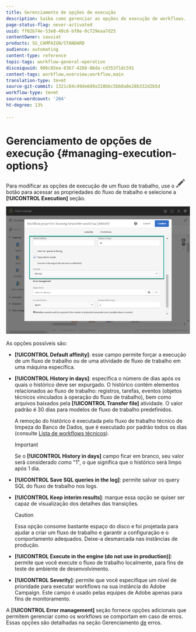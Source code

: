 ```yaml
---
title: Gerenciamento de opções de execução
description: Saiba como gerenciar as opções de execução de workflows.
page-status-flag: never-activated
uuid: ff02b74e-53e8-49c6-bf8e-0c729eaa7d25
contentOwner: sauviat
products: SG_CAMPAIGN/STANDARD
audience: automating
content-type: reference
topic-tags: workflow-general-operation
discoiquuid: 906c85ea-83b7-4268-86da-cd353f1dc591
context-tags: workflow,overview;workflow,main
translation-type: tm+mt
source-git-commit: 1321c84c49de6d9a318bbc5bb8a0e28b332d2b5d
workflow-type: tm+mt
source-wordcount: '264'
ht-degree: 13%

---
```



# Gerenciamento de opções de execução {#managing-execution-options}

Para modificar as opções de execução de um fluxo de trabalho, use o ![](assets/edit_darkgrey-24px.png) botão para acessar as propriedades do fluxo de trabalho e selecione a **[!UICONTROL Execution]** seção.

![](assets/wkf_execution_6.png)

As opções possíveis são:

* **[!UICONTROL Default affinity]**: esse campo permite forçar a execução de um fluxo de trabalho ou de uma atividade de fluxo de trabalho em uma máquina específica.

* **[!UICONTROL History in days]**: especifica o número de dias após os quais o histórico deve ser expurgado. O histórico contém elementos relacionados ao fluxo de trabalho: registros, tarefas, eventos (objetos técnicos vinculados à operação do fluxo de trabalho), bem como arquivos baixados pela **[!UICONTROL Transfer file]** atividade. O valor padrão é 30 dias para modelos de fluxo de trabalho predefinidos.

   A remoção do histórico é executada pelo fluxo de trabalho técnico de limpeza do Banco de Dados, que é executado por padrão todos os dias (consulte [Lista de workflows técnicos](../../administration/using/technical-workflows.md)).

   >[!IMPORTANT]
   >
   >Se o **[!UICONTROL History in days]** campo ficar em branco, seu valor será considerado como &quot;1&quot;, o que significa que o histórico será limpo após 1 dia.

* **[!UICONTROL Save SQL queries in the log]**: permite salvar os query SQL do fluxo de trabalho nos logs.

* **[!UICONTROL Keep interim results]**: marque essa opção se quiser ser capaz de visualização dos detalhes das transições.

   >[!CAUTION]
   >
   >Essa opção consome bastante espaço do disco e foi projetada para ajudar a criar um fluxo de trabalho e garantir a configuração e o comportamento adequados. Deixe-a desmarcada nas instâncias de produção.

* **[!UICONTROL Execute in the engine (do not use in production)]**: permite que você execute o fluxo de trabalho localmente, para fins de teste de ambiente de desenvolvimento.

* **[!UICONTROL Severity]**: permite que você especifique um nível de prioridade para executar workflows na sua instância do Adobe Campaign. Este campo é usado pelas equipes de Adobe apenas para fins de monitoramento.

A **[!UICONTROL Error management]** seção fornece opções adicionais que permitem gerenciar como os workflows se comportam em caso de erros. Essas opções são detalhadas na seção Gerenciamento [de](../../automating/using/monitoring-workflow-execution.md#error-management) erros.
